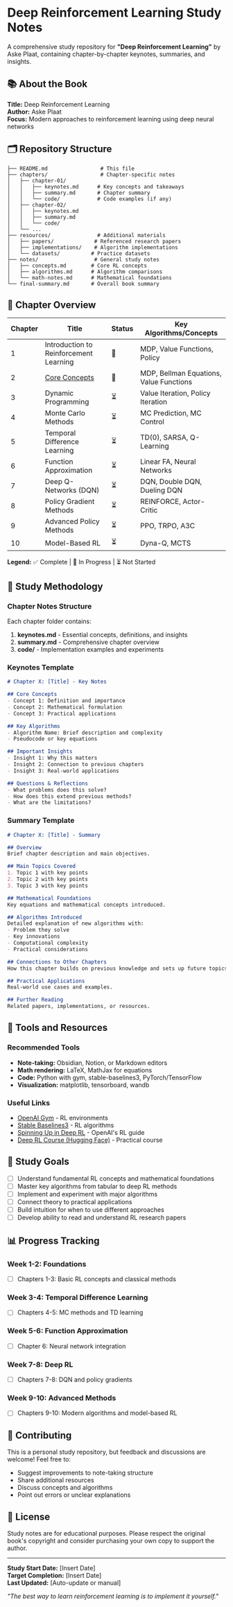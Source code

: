 # Deep Reinforcement Learning Study Notes

A comprehensive study repository for **"Deep Reinforcement Learning"** by Aske Plaat, containing chapter-by-chapter keynotes, summaries, and insights.

## 📚 About the Book

**Title:** Deep Reinforcement Learning  
**Author:** Aske Plaat  
**Focus:** Modern approaches to reinforcement learning using deep neural networks

## 🗂️ Repository Structure

```
├── README.md                 # This file
├── chapters/                 # Chapter-specific notes
│   ├── chapter-01/
│   │   ├── keynotes.md      # Key concepts and takeaways
│   │   ├── summary.md       # Chapter summary
│   │   └── code/            # Code examples (if any)
│   ├── chapter-02/
│   │   ├── keynotes.md
│   │   ├── summary.md
│   │   └── code/
│   └── ...
├── resources/               # Additional materials
│   ├── papers/             # Referenced research papers
│   ├── implementations/    # Algorithm implementations
│   └── datasets/          # Practice datasets
├── notes/                  # General study notes
│   ├── concepts.md        # Core RL concepts
│   ├── algorithms.md      # Algorithm comparisons
│   └── math-notes.md      # Mathematical foundations
└── final-summary.md       # Overall book summary
```

## 📖 Chapter Overview

| Chapter | Title | Status | Key Algorithms/Concepts |
|---------|-------|--------|------------------------|
| 1 | Introduction to Reinforcement Learning | 🔄 | MDP, Value Functions, Policy |
| 2 | [Core Concepts](chapters/chapter02.md) | 🔄 | MDP, Bellman Equations, Value Functions |
| 3 | Dynamic Programming | ⏳ | Value Iteration, Policy Iteration |
| 4 | Monte Carlo Methods | ⏳ | MC Prediction, MC Control |
| 5 | Temporal Difference Learning | ⏳ | TD(0), SARSA, Q-Learning |
| 6 | Function Approximation | ⏳ | Linear FA, Neural Networks |
| 7 | Deep Q-Networks (DQN) | ⏳ | DQN, Double DQN, Dueling DQN |
| 8 | Policy Gradient Methods | ⏳ | REINFORCE, Actor-Critic |
| 9 | Advanced Policy Methods | ⏳ | PPO, TRPO, A3C |
| 10 | Model-Based RL | ⏳ | Dyna-Q, MCTS |

**Legend:** ✅ Complete | 🔄 In Progress | ⏳ Not Started

## 📝 Study Methodology

### Chapter Notes Structure

Each chapter folder contains:

1. **keynotes.md** - Essential concepts, definitions, and insights
2. **summary.md** - Comprehensive chapter overview
3. **code/** - Implementation examples and experiments

### Keynotes Template

```markdown
# Chapter X: [Title] - Key Notes

## Core Concepts
- Concept 1: Definition and importance
- Concept 2: Mathematical formulation
- Concept 3: Practical applications

## Key Algorithms
- Algorithm Name: Brief description and complexity
- Pseudocode or key equations

## Important Insights
- Insight 1: Why this matters
- Insight 2: Connection to previous chapters
- Insight 3: Real-world applications

## Questions & Reflections
- What problems does this solve?
- How does this extend previous methods?
- What are the limitations?
```

### Summary Template

```markdown
# Chapter X: [Title] - Summary

## Overview
Brief chapter description and main objectives.

## Main Topics Covered
1. Topic 1 with key points
2. Topic 2 with key points
3. Topic 3 with key points

## Mathematical Foundations
Key equations and mathematical concepts introduced.

## Algorithms Introduced
Detailed explanation of new algorithms with:
- Problem they solve
- Key innovations
- Computational complexity
- Practical considerations

## Connections to Other Chapters
How this chapter builds on previous knowledge and sets up future topics.

## Practical Applications
Real-world use cases and examples.

## Further Reading
Related papers, implementations, or resources.
```

## 🔧 Tools and Resources

### Recommended Tools
- **Note-taking:** Obsidian, Notion, or Markdown editors
- **Math rendering:** LaTeX, MathJax for equations
- **Code:** Python with gym, stable-baselines3, PyTorch/TensorFlow
- **Visualization:** matplotlib, tensorboard, wandb

### Useful Links
- [OpenAI Gym](https://gym.openai.com/) - RL environments
- [Stable Baselines3](https://stable-baselines3.readthedocs.io/) - RL algorithms
- [Spinning Up in Deep RL](https://spinningup.openai.com/) - OpenAI's RL guide
- [Deep RL Course (Hugging Face)](https://huggingface.co/learn/deep-rl-course) - Practical course

## 🎯 Study Goals

- [ ] Understand fundamental RL concepts and mathematical foundations
- [ ] Master key algorithms from tabular to deep RL methods
- [ ] Implement and experiment with major algorithms
- [ ] Connect theory to practical applications
- [ ] Build intuition for when to use different approaches
- [ ] Develop ability to read and understand RL research papers

## 📊 Progress Tracking

### Week 1-2: Foundations
- [ ] Chapters 1-3: Basic RL concepts and classical methods

### Week 3-4: Temporal Difference Learning
- [ ] Chapters 4-5: MC methods and TD learning

### Week 5-6: Function Approximation
- [ ] Chapter 6: Neural network integration

### Week 7-8: Deep RL
- [ ] Chapters 7-8: DQN and policy gradients

### Week 9-10: Advanced Methods
- [ ] Chapters 9-10: Modern algorithms and model-based RL

## 🤝 Contributing

This is a personal study repository, but feedback and discussions are welcome! Feel free to:
- Suggest improvements to note-taking structure
- Share additional resources
- Discuss concepts and algorithms
- Point out errors or unclear explanations

## 📄 License

Study notes are for educational purposes. Please respect the original book's copyright and consider purchasing your own copy to support the author.

---

**Study Start Date:** [Insert Date]  
**Target Completion:** [Insert Date]  
**Last Updated:** [Auto-update or manual]

*"The best way to learn reinforcement learning is to implement it yourself."*
